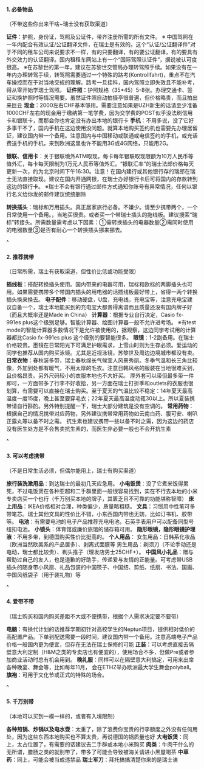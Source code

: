 #### **1. 必备物品**

（不带这些你出来干啥\~瑞士没有获取渠道）

**证件**：护照，身份证，驾照及公证件，带齐注册所需的所有文件。
※ 中国驾照在一年内配合有效认证/公证翻译文件，在瑞士是有效的。这个“认证/公证翻译件”对于不同的租车公司来说要求不一样，有的只要翻译，有的要公证翻译，有的要具有外交效力的认证翻译。国内租租车网站上有一个“国际驾照认证件”，据说被认可度很高。
※在苏黎世的第一年，建议在苏黎世交管局办理转驾照手续。如果没有在一年内办理转驾手续，转驾照需要通过一个特殊的路考(Kontrollfahrt)，重点不在汽车操控而在于对当地交规的理解。路考一旦挂科，国内驾照立即失效且不能补考，得从零开始学瑞士驾照。
**证件照**：护照规格（35\*45）5-8张。办理交通卡、签证和换护照时等情况需要。虽然证件照自动拍摄亭很普遍，但价格略贵，而且拍出来巨丑
**现金**：2000左右CHF基本够用。需要注意如果是UZH新生的话请至少准备1000CHF左右的现金用于缴纳第一笔学费，因为交学费的POST似乎没法刷信用卡和银联卡，而那会你也肯定没有办出本地的银行卡
**手机**：不用多说，没了它好多事干不了，国内手机在这边使用没问题。就算本地购买签约机也需要先办理居留证，建议国内带一个备用。注意国内与中国移动或联通或电信签约的手机，或充话费送手机的手机，来到欧洲这里也许不能用3G或4G网络，只能用2G。

**银联、信用卡**：关于银联境外ATM取现，每卡每年银联取现限额为10万人民币等值外汇，每卡每天限制为1万元人民币等值外汇。“银联汇率”的瑞士法郎价格每天更新一次，约为北京时间下午16:30。注意！在国内建行或其他银行存的瑞郎在瑞士无法直接取现。建议在国内开通网银，在瑞士办好银行卡后可将国内的存款转到这边的银行卡。
※瑞士不会有银行通过邮件方式通知你账号有异常情况，任何以银行名义给你发的邮件建议统统删除

**转换插头**：瑞标和万用插头。真正居家旅行必备。不嫌少。请至少携带两个，一个日常使用一个备用。，当地买很贵。或者买一个带瑞士插头的拖线板。建议搜索“瑞标”转接头。所需数量需考虑以下因素：①需转换插头的电器数量②需同时使用的电器数量③是否有耐心一个转换插头挪来挪去。

^

#### **2. 推荐携带**

（日常所需，瑞士有获取渠道，但性价比低或功能受限）

**插线板**：搭配转换插头使用。国内带来的电器可用，瑞标和欧标的两脚插头也可用。如果需要携带多个带国内插头的用电器的话插线板最好带上，省得一两个转换插头换来换去。
**电子配件**：移动硬盘，U盘，充电线，充电宝等，注意充电宝建议自备一个，瑞士本地能买到的充电宝大都贵得离谱而且质量还没有国内牌子好（而且大概率还是Made in China）
**计算器**：根据专业自行决定，Casio fx-991es plus这个级别足够。智能计算器、绘图计算器一般不允许进考场。
※有test mode的智能计算器多数情况下是允许被使用的，据观察，这边同学考试用的计算器都比Casio fx-991es plus 这个级别的要智能很多。
**眼镜**：1-2副备用。在瑞士价格较贵。墨镜在日常阳光下可满足护眼需求，上雪山时则为生存必须。爱运动的同学也推荐从国内购买泳镜。尤其是近视泳镜，苏黎世及周边边境城市都没有卖。
**日常衣物**：春秋装多带，瑞士春秋绵长气候宜人风景秀丽。冬季气温和长三角比较像，外加到处都有暖气，不用太厚的毛衣。注意日韩风格的服装在当地很难买到，且价格昂贵。另外尺码较小的衣服本地也不大好买。
厚外套可以带但最多带一件即可，一方面带多了行李不好收拾，另一方面在瑞士打折季和outlets的衣服也很划算，有需要可以直接在瑞士购买。至于夏天的气温比较不稳定：14年夏天最高温度一度15度，晚上甚至要穿毛衣；22年夏天最高温度动辄30以上。所以夏装携带请自行斟酌。另外特别提醒一下，瑞士大部分建筑是没有空调的。
**常用药物**：根据自己的情况携带对应药物，另外建议携带常用药物如云南白药、腹可安、喇叭正露丸等以备不时之需。
抗生素也建议携带一些以备不时之需，因为这边的药店没有医生处方是不会售卖抗生素的，而医生非必要一般也不会开抗生素

^

#### **3. 可以考虑携带**

（不是日常生活必须，但偶尔能用上，瑞士有购买渠道）

**旅行装洗漱用品**：到达瑞士的最初几天应急用。
**小电饭煲**：没了它煮米饭得累死，不过电饭煲在各种亚超和二手群里面一般很容易找到，实在不行去本地的小米专卖店买一个也行（千万别买本地的牌子，其匮乏且不可靠的功能堪称智障）
**床上用品**：IKEA价格相对合理，种类偏少，质量略粗糙。
**文具**：习惯用中性笔可多带笔芯。瑞士其他文具的性价比不错，小东西国内带也无妨，比如订书机、胶带等。
**电池**：有需要电池的电子产品推荐充电电池，石英手表用户可以配备同型号纽扣电池。
**小锁头**：体育馆或廉价旅馆的储存箱可用。
**隐形眼镜，隐形眼镜护理液**：不用多带，到德国购买性价比挺高的。
**个人用品**：
女生用品：日韩系化妆品（欧洲当然欧美系的产品居多）、剥离式面膜等
男生用品：剃须刀（不论手动还是电动，瑞士都比较贵）、剃头推子（理发店男士25CHF+）。
**中国风小礼品**：赠与帮助过自己的友人，也是道歉的好助手，传递爱与友情的正能量。可考虑带USB插头的随身带小风扇、礼品包装的中国筷子、中国结、剪纸、纸扇、书法、国画、中国风纸袋子（用于装礼物）等

^

#### **4. 爱带不带**

（瑞士购买和国内购买差距不大或不便携带，根据个人需求决定要不要带）

**电脑**：有换代计划的话推荐学期初针对高校学生的Neptun项目，提供相对低价的高配置产品。下单到配送需要一段时间，建议国内带一个备用。注意高端电子产品价格一般国内更为便宜，但存在无法在瑞士保修的可能
**正装**：可以考虑直接去隔壁意大利定制（H&M之类的专卖店也有便宜的），使用场合不多，但做Pre或者参加商业活动时总有机会用到。
**晚礼服**：同样可以在隔壁意大利搞定，可用来出席各种晚宴、舞会等，比如每年11月， 会在ETHZ举办欧洲最大学生舞会polyball。
**旗袍**：可用于文化节或正式的特殊的场合。

^

#### **5. 千万别带**

（本地可以买到一模一样的，或者有入境限制）

**各种煎锅、炒锅以及电水壶**：太重了，除了浪费你宝贵的行李额度之外没有任何用处，因为这些东西本地购买也不算太贵，再说德国的锅质量也好
**大电饭煲**：同上，太占位置了，有需要的话建议去二手群或本地小米购买
**肉类**：牛肉干什么的无所谓，腊肠之类的就别带了，带多了可能会导致被海关请进小黑屋喝茶
**中草药**：同上，可能会被当成违禁品
**瑞士军刀**：拜托搞搞清楚你来的是瑞士诶
